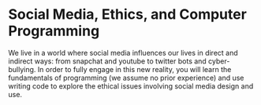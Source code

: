 # Social Media, Ethics, and Computer Programming

We live in a world where social media influences our lives in direct and indirect ways: from snapchat and youtube to twitter bots and cyber-bullying. In order to fully engage in this new reality, you will learn the fundamentals of programming (we assume no prior experience) and use writing code to explore the ethical issues involving social media design and use.

```{tableofcontents}
```
